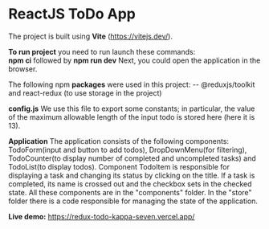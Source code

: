 # ReactJS ToDo App

The project is built using **Vite** (https://vitejs.dev/).

**To run project** you need to run launch these commands:  
**npm ci** 
followed by 
**npm run dev**
Next, you could open the application in the browser.

The following npm **packages** were used in this project:
-- @reduxjs/toolkit and react-redux (to use storage in the project)

**config.js**
We use this file to export some constants; in particular, the value of the maximum allowable length of the input todo is stored here (here it is 13).

**Application** The application consists of the following components: TodoForm(input and button to add todos), DropDownMenu(for filtering), TodoCounter(to display number of completed and uncompleted tasks) and TodoList(to display todos). Component TodoItem is responsible for displaying a task and changing its status by clicking on the title. If a task is completed, its name is crossed out and the checkbox sets in the checked state. All these components are in the "components" folder. In the "store" folder there is a code responsible for managing the state of the application.

**Live demo:** https://redux-todo-kappa-seven.vercel.app/

